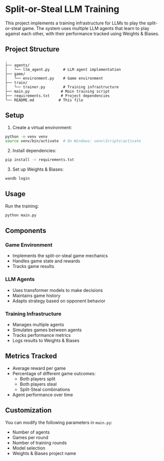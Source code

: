 # Split-or-Steal LLM Training

This project implements a training infrastructure for LLMs to play the split-or-steal game. The system uses multiple LLM agents that learn to play against each other, with their performance tracked using Weights & Biases.

## Project Structure

```
.
├── agents/
│   └── llm_agent.py      # LLM agent implementation
├── game/
│   └── environment.py    # Game environment
├── train/
│   └── trainer.py        # Training infrastructure
├── main.py              # Main training script
├── requirements.txt     # Project dependencies
└── README.md           # This file
```

## Setup

1. Create a virtual environment:
```bash
python -m venv venv
source venv/bin/activate  # On Windows: venv\Scripts\activate
```

2. Install dependencies:
```bash
pip install -r requirements.txt
```

3. Set up Weights & Biases:
```bash
wandb login
```

## Usage

Run the training:
```bash
python main.py
```

## Components

### Game Environment
- Implements the split-or-steal game mechanics
- Handles game state and rewards
- Tracks game results

### LLM Agents
- Uses transformer models to make decisions
- Maintains game history
- Adapts strategy based on opponent behavior

### Training Infrastructure
- Manages multiple agents
- Simulates games between agents
- Tracks performance metrics
- Logs results to Weights & Biases

## Metrics Tracked

- Average reward per game
- Percentage of different game outcomes:
  - Both players split
  - Both players steal
  - Split-Steal combinations
- Agent performance over time

## Customization

You can modify the following parameters in `main.py`:
- Number of agents
- Games per round
- Number of training rounds
- Model selection
- Weights & Biases project name 
